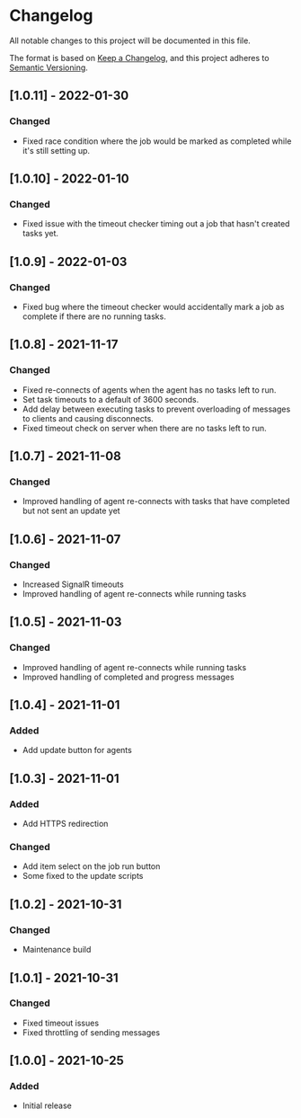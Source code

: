 # Changelog
All notable changes to this project will be documented in this file.

The format is based on [Keep a Changelog](https://keepachangelog.com/en/1.0.0/),
and this project adheres to [Semantic Versioning](https://semver.org/spec/v2.0.0.html).

## [1.0.11] - 2022-01-30
### Changed
- Fixed race condition where the job would be marked as completed while it's still setting up.

## [1.0.10] - 2022-01-10
### Changed
- Fixed issue with the timeout checker timing out a job that hasn't created tasks yet.

## [1.0.9] - 2022-01-03
### Changed
- Fixed bug where the timeout checker would accidentally mark a job as complete if there are no running tasks.

## [1.0.8] - 2021-11-17
### Changed
- Fixed re-connects of agents when the agent has no tasks left to run.
- Set task timeouts to a default of 3600 seconds.
- Add delay between executing tasks to prevent overloading of messages to clients and causing disconnects.
- Fixed timeout check on server when there are no tasks left to run.

## [1.0.7] - 2021-11-08
### Changed
- Improved handling of agent re-connects with tasks that have completed but not sent an update yet

## [1.0.6] - 2021-11-07
### Changed
- Increased SignalR timeouts
- Improved handling of agent re-connects while running tasks

## [1.0.5] - 2021-11-03
### Changed
- Improved handling of agent re-connects while running tasks
- Improved handling of completed and progress messages

## [1.0.4] - 2021-11-01
### Added
- Add update button for agents

## [1.0.3] - 2021-11-01
### Added
- Add HTTPS redirection

### Changed
- Add item select on the job run button
- Some fixed to the update scripts

## [1.0.2] - 2021-10-31
### Changed
- Maintenance build

## [1.0.1] - 2021-10-31
### Changed
- Fixed timeout issues
- Fixed throttling of sending messages

## [1.0.0] - 2021-10-25
### Added
- Initial release
